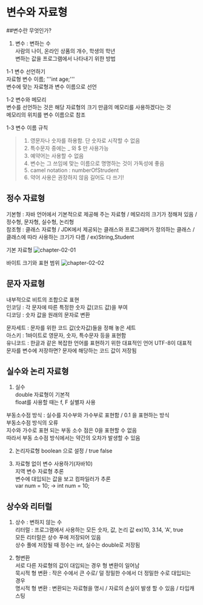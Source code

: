 # 변수와 자료형
  
  
##변수란 무엇인가?
1. 변수 : 변하는 수  
사람의 나이, 온라인 상품의 개수, 학생의 학년  
변하는 값을 프로그램에서 나타내기 위한 방법  
  
1-1 변수 선언하기  
자료형 변수 이름;
'''int age;'''  
변수에 맞는 자료형과 변수 이름으로 선언  

1-2 변수와 메모리  
변수를 선언하는 것은 해당 자료형의 크기 만큼의 메모리를 사용하겠다는 것  
메모리의 위치를 변수 이름으로 참조  

1-3 변수 이름 규칙  
>1. 영문자나 숫자를 하용함. 단 숫자로 시작할 수 없음
>2. 특수문자 중에는 _ 와 $ 만 사용가능  
>3. 예약어는 사용할 수 없음  
>4. 변수는 그 쓰임에 맞는 이름으로 명명하는 것이 가독성에 좋음  
>5. camel notation : numberOfStrudent  
>6. 약어 사용은 권장하지 않음 길어도 다 쓰기!  

## 정수 자료형

기본형 : 자바 언어에서 기본적으로 제공해 주는 자료형 / 메모리의 크기가 정해져 있음 / 정수형, 문자형, 실수형, 논리형  
참조형 : 클래스 자료형 / JDK에서 제공되는 클래스와 프로그래머가 정의하는 클래스 / 클래스에 따라 사용하는 크기가 다름 / ex)String,Student  

기본 자료형
![chapter-02-01](./image/chapter-02-01.PNG)  

바이트 크기와 표현 범위 
![chapter-02-02](./image/chapter-02-02.PNG)
  
## 문자 자료형
내부적으로 비트의 조합으로 표현  
인코딩 : 각 문자에 따른 특정한 숫자 값(코드 값)을 부여  
디코딩 : 숫자 값을 원래의 문자로 변환  
  
문자세트 : 문자를 위한 코드 값(숫자값)들을 정해 놓은 세트  
아스키 : 1바이트로 영문자, 숫자, 특수문자 등을 표현함  
유니코드 : 한글과 같은 복잡한 언어를 표현하기 위한 대표적인 언어 UTF-8이 대표적  
문자를 변수에 저장하면? 문자에 해당하는 코드 값이 저장됨  

## 실수와 논리 자료형
1. 실수  
double 자료형이 기본적  
float를 사용할 때는 f, F 실별자 사용  

부동소수점 방식 : 실수를 지수부와 가수부로 표현함 / 0.1 을 표현하는 방식  
부동소수점 방식의 오류  
지수와 가수로 표현 되는 부동 소수 점은 0을 표현할 수 없음  
따라서 부동 소수점 방식에서는 약간의 오차가 발생할 수 있음  

2. 논리자료형
boolean 으로 설정 / true false  

3. 자료형 없이 변수 사용하기(자바10)  
지역 변수 자료형 추론  
변수에 대입되는 값을 보고 컴파일러가 추론  
var num = 10; -> int num = 10;  

## 상수와 리터럴

1. 상수 : 변하지 않는 수  
리터럴 : 프로그램에서 사용하는 모든 숫자, 값, 논리 값 ex)10, 3.14, 'A', true  
모든 리터럴은 상수 푸에 저장되어 있음  
상수 풀에 저장될 때 정수는 int, 실수는 double로 저장됨  
  
2. 형변환  
서로 다른 자료형의 값이 대입되는 경우 형 변환이 일어남  
묵시적 형 변환 : 작은 수에서 큰 수로/ 덜 정밀한 수에서 더 정밀한 수로 대입되는 경우  
명시적 형 변환 : 변환되는 자료형을 명시 / 자료의 손실이 발생 할 수 있음 / 타입캐스팅  
